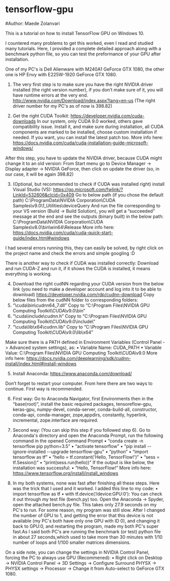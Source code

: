 # tensorflow-gpu
#Author: Maede Zolanvari

This is a tutorial on how to install TensorFlow GPU on Windows 10.

I countered many problems to get this worked, even I read and studied many tutorials. Here, I provided a complete detailed approach along with a benchmark python file, so you can test the preformance of your GPU after installation.

One of my PC's is Dell Alienware with M240A1 GeForce GTX 1080, the other one is HP Envy with E225W-1920 GeForce GTX 1080.

1.	The very first step is to make sure you have the right NVIDIA driver installed (the right version number), if you don’t make sure of it, you will have runtime errors at the very end.
http://www.nvidia.com/Download/index.aspx?lang=en-us 
(The right driver number for my PC's as of now is 398.82)

2.	Get the right CUDA Toolkit:
https://developer.nvidia.com/cuda-downloads
In our system, only CUDA 9.0 worked, others gave compatibility issue.
Install it, and make sure during installation, all CUDA components are marked to be installed, choose custom installation if needed. If you want, you can install the latest patch too.
More info here: https://docs.nvidia.com/cuda/cuda-installation-guide-microsoft-windows/

After this step, you have to update the NVIDIA driver, because CUDA might change it to an old version: From Start menu go to Device Manager -> Display adapter -> NVIDIA GeForce, then click on update the driver (so, in our case, it will be again 398.82)

3.	(Optional, but recommended to check if CUDA was installed right) install Visual Studio (VS):
https://go.microsoft.com/fwlink/?LinkId=532606&clcid=0x409
Go to below path (if you chose the default path)
C:\ProgramData\NVIDIA Corporation\CUDA Samples\v9.0\1_Utilities\deviceQuery
And run the file corresponding to your VS version (Build -> Build Solution), you will get a “succeeded” message at the end and see the outputs (binary built) in the below path:
C:\ProgramData\NVIDIA Corporation\CUDA Samples\v8.0\bin\win64\Release
More info here: https://docs.nvidia.com/cuda/cuda-quick-start-guide/index.html#windows

I had several errors running this, they can easily be solved, by right click on the project name and check the errors and simple googling :D

There is another way to check if CUDA was installed correctly: Download and run CUDA-Z and run it, if it shows the CUDA is installed, it means everything is working.

4.	Download the right cudNN regarding your CUDA version from the below link (you need to make a developer account and log into it to be able to download)
https://developer.nvidia.com/rdp/cudnn-download 
Copy below files from the cudNN folder to corresponding folders:
1.	“\cuda\bin\cudnn64_7.dll” Copy to “C:\Program Files\NVIDIA GPU Computing Toolkit\CUDA\v9.0\bin”
2.	“\cuda\include\cudnn.h” Copy to “C:\Program Files\NVIDIA GPU Computing Toolkit\CUDA\v9.0\include\”
3.	“\cuda\lib\x64\cudnn.lib” Copy to “C:\Program Files\NVIDIA GPU Computing Toolkit\CUDA\v9.0\lib\x64”

Make sure there is a PATH defined in Environment Variables (Control Panel -> Advanced system settings), as:
•	Variable Name: CUDA_PATH 
•	Variable Value: C:\Program Files\NVIDIA GPU Computing Toolkit\CUDA\v9.0
More info here: https://docs.nvidia.com/deeplearning/sdk/cudnn-install/index.html#install-windows

5.	Install Anaconda:
https://www.anaconda.com/download/ 

Don’t forget to restart your computer. From here there are two ways to continue. First way is recommended.

6.	First way: Go to Anaconda Navigator, first Environments then in the “base(root)”, install the basic required packages, tensoreflow-gpu, keras-gpu, numpy-devel, conda-server, conda-build-all, constructor, conda-api, conda-manager, zope,appdirs, constantly, hyperlink, incremental, zope.interface are required.

7.	Second way: (You can skip this step if you followed step 6). Go to Anaconda's directory and open the Anaconda Prompt, run the following command in the opened Command Prompt
•	“conda create -n tensorflow pip python=3.5”
•	“activate tensorflow”
•	“pip install --ignore-installed --upgrade tensorflow-gpu”
•	“python”
•	“import tensorflow as tf”
•	“hello = tf.constant('Hello, TensorFlow!')”
•	“sess = tf.Session()”
•	“print(sess.run(hello))”
If the output is like below, the installation was successful:
•	“Hello, TensorFlow!”
More info here: https://www.tensorflow.org/install/install_windows 

8.	In my both systems, none was fast after finishing all these steps. Here was the trick that I used and it worked. I added this line to my code: 
•	import tensorflow as tf
•	with tf.device(‘/device:GPU:0’):
You can check it out through my test file (bench.py) too. Open the Anaconda -> Spyder, open the attached bench.py file. This  takes only 27.9 seconds on my PC's to run.
For some reason, my program was still slow. After I changed the number of GPU to 1, and getting the error that this device is not available (my PC's both have only one GPU with ID 0), and changing it back to GPU:0, and restarting the program, made my both PC's super fast.As I said  both PC's are running the benchmark (or test) python file in about 27 seconds,which used to take more than 30 minutes with 1/10 number of loops and 1/100 smaller matrices dimensions.

On a side note, you can change the settings in NVIDIA Control Panel, forcing the PC to always use GPU (Recommened):
•	Right click on Desktop -> NVIDIA Control Panel -> 3D Settings -> Configure Surround PHYSX -> PHYSX settings -> Processor -> Change it from Auto-select to GeForce GTX 1080.
